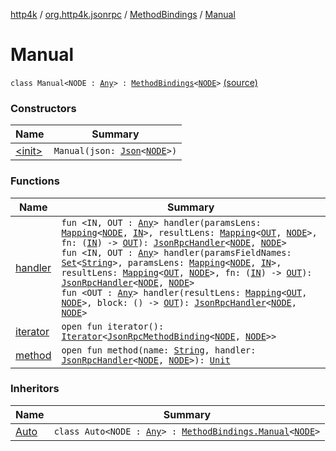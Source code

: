 [http4k](../../../index.md) / [org.http4k.jsonrpc](../../index.md) / [MethodBindings](../index.md) / [Manual](./index.md)

# Manual

`class Manual<NODE : `[`Any`](https://kotlinlang.org/api/latest/jvm/stdlib/kotlin/-any/index.html)`> : `[`MethodBindings`](../index.md)`<`[`NODE`](index.md#NODE)`>` [(source)](https://github.com/http4k/http4k/blob/master/http4k-jsonrpc/src/main/kotlin/org/http4k/jsonrpc/MethodBindings.kt#L10)

### Constructors

| Name | Summary |
|---|---|
| [&lt;init&gt;](-init-.md) | `Manual(json: `[`Json`](../../../org.http4k.format/-json/index.md)`<`[`NODE`](index.md#NODE)`>)` |

### Functions

| Name | Summary |
|---|---|
| [handler](handler.md) | `fun <IN, OUT : `[`Any`](https://kotlinlang.org/api/latest/jvm/stdlib/kotlin/-any/index.html)`> handler(paramsLens: `[`Mapping`](../../-mapping/index.md)`<`[`NODE`](index.md#NODE)`, `[`IN`](handler.md#IN)`>, resultLens: `[`Mapping`](../../-mapping/index.md)`<`[`OUT`](handler.md#OUT)`, `[`NODE`](index.md#NODE)`>, fn: (`[`IN`](handler.md#IN)`) -> `[`OUT`](handler.md#OUT)`): `[`JsonRpcHandler`](../../-json-rpc-handler.md)`<`[`NODE`](index.md#NODE)`, `[`NODE`](index.md#NODE)`>`<br>`fun <IN, OUT : `[`Any`](https://kotlinlang.org/api/latest/jvm/stdlib/kotlin/-any/index.html)`> handler(paramsFieldNames: `[`Set`](https://kotlinlang.org/api/latest/jvm/stdlib/kotlin.collections/-set/index.html)`<`[`String`](https://kotlinlang.org/api/latest/jvm/stdlib/kotlin/-string/index.html)`>, paramsLens: `[`Mapping`](../../-mapping/index.md)`<`[`NODE`](index.md#NODE)`, `[`IN`](handler.md#IN)`>, resultLens: `[`Mapping`](../../-mapping/index.md)`<`[`OUT`](handler.md#OUT)`, `[`NODE`](index.md#NODE)`>, fn: (`[`IN`](handler.md#IN)`) -> `[`OUT`](handler.md#OUT)`): `[`JsonRpcHandler`](../../-json-rpc-handler.md)`<`[`NODE`](index.md#NODE)`, `[`NODE`](index.md#NODE)`>`<br>`fun <OUT : `[`Any`](https://kotlinlang.org/api/latest/jvm/stdlib/kotlin/-any/index.html)`> handler(resultLens: `[`Mapping`](../../-mapping/index.md)`<`[`OUT`](handler.md#OUT)`, `[`NODE`](index.md#NODE)`>, block: () -> `[`OUT`](handler.md#OUT)`): `[`JsonRpcHandler`](../../-json-rpc-handler.md)`<`[`NODE`](index.md#NODE)`, `[`NODE`](index.md#NODE)`>` |
| [iterator](iterator.md) | `open fun iterator(): `[`Iterator`](https://kotlinlang.org/api/latest/jvm/stdlib/kotlin.collections/-iterator/index.html)`<`[`JsonRpcMethodBinding`](../../-json-rpc-method-binding/index.md)`<`[`NODE`](index.md#NODE)`, `[`NODE`](index.md#NODE)`>>` |
| [method](method.md) | `open fun method(name: `[`String`](https://kotlinlang.org/api/latest/jvm/stdlib/kotlin/-string/index.html)`, handler: `[`JsonRpcHandler`](../../-json-rpc-handler.md)`<`[`NODE`](index.md#NODE)`, `[`NODE`](index.md#NODE)`>): `[`Unit`](https://kotlinlang.org/api/latest/jvm/stdlib/kotlin/-unit/index.html) |

### Inheritors

| Name | Summary |
|---|---|
| [Auto](../-auto/index.md) | `class Auto<NODE : `[`Any`](https://kotlinlang.org/api/latest/jvm/stdlib/kotlin/-any/index.html)`> : `[`MethodBindings.Manual`](./index.md)`<`[`NODE`](../-auto/index.md#NODE)`>` |
